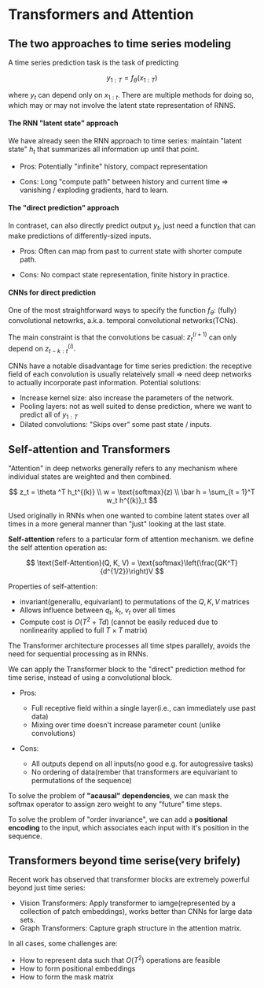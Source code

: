 # Transformers and Attention 

## The two approaches to time series modeling 

A time series prediction task is the task of predicting 

$$
y_{1:T} = f_\theta(x_{1:T})
$$

where $y_t$ can depend only on $x_{1:t}$. There are multiple methods for doing so, which may or may not involve the latent state representation of RNNS. 

#### The RNN "latent state" approach

We have already seen the RNN approach to time series: maintain "latent state" $h_t$ that summarizes all information up until that point.

- Pros: Potentially "infinite" history, compact representation 

- Cons: Long "compute path" between history and current time $\Rightarrow$ vanishing / exploding gradients, hard to learn. 


#### The "direct prediction" approach

In contraset, can also directly predict output $y_t$, just need a function that can make predictions of differently-sized inputs.

- Pros: Often can map from past to current state with shorter compute path.

- Cons: No compact state representation, finite history in practice.

#### CNNs for direct prediction 

One of the most straightforward ways to specify the function $f_{\theta}$: (fully) convolutional netowrks, a.k.a. temporal convolutional networks(TCNs). 

The main constraint is that the convolutions be casual: $z_t^{(i + 1)}$ can only depend on $z^{(i)}_{t-k : t}$. 

CNNs have a notable disadvantage for time series prediction: the receptive field of each convolution is usually relateively small $\Rightarrow$ need deep networks to actually incorporate past information. Potential solutions:

- Increase kernel size: also increase the parameters of the network. 
- Pooling layers: not as well suited to dense prediction, where we want to predict all of $y_{1:T}$
- Dilated convolutions: "Skips over" some past state / inputs.

## Self-attention and Transformers 

"Attention" in deep networks generally refers to any mechanism where individual states are weighted and then combined.

$$
z_t = \theta ^T h_t^{(k)} \\ 
w = \text{softmax}(z) \\ 
\bar h = \sum_{t = 1}^T w_t h^{(k)}_t 
$$

Used originally in RNNs when one wanted to combine latent states over all times in a more general manner than "just" looking at the last state.  

**Self-attention** refers to a particular form of attention mechanism. we define the self attention operation as:

$$
\text{Self-Attention}(Q, K, V) = \text{softmax}\left(\frac{QK^T}{d^{1/2}}\right)V
$$

Properties of self-attention:

- invariant(generallu, equivariant) to permutations of the $Q, K, V$ matrices 
- Allows influence between $q_t$, $k_t$, $v_t$ over all times 
- Compute cost is $O(T^2 + Td)$ (cannot be easily reduced due to nonlinearity applied to full $T \times T$ matrix)

The Transformer architecture processes all time stpes parallely, avoids the need for sequential processing as in RNNs.

We can apply the Transformer block to the "direct" prediction method for time serise, instead of using a convolutional block. 

- Pros:
    - Full receptive field within a single layer(i.e., can immediately use past data)
    - Mixing over time doesn't increase parameter count (unlike convolutions)

- Cons:
    - All outputs depend on all inputs(no good e.g. for autogressive tasks)
    - No ordering of data(rember that transformers are equivariant to permutations of the sequence)

To solve the problem of **"acausal" dependencies**, we can mask the softmax operator to assign zero weight to any "future" time steps.

To solve the problem of "order invariance", we can add a **positional encoding** to the input, which associates each input with it's position in the sequence.

## Transformers beyond time serise(very brifely)

Recent work has observed that transformer blocks are extremely powerful beyond just time series:

- Vision Transformers: Apply transformer to iamge(represented by a collection of patch embeddings), works better than CNNs for large data sets.
- Graph Transformers: Capture graph structure in the attention matrix.

In all cases, some challenges are:
 - How to represent data such that $O(T^2)$ operations are feasible 
- How to form positional embeddings 
- How to form the mask matrix

